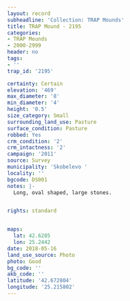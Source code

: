 ```yaml
---
layout: record
subheadline: 'Collection: TRAP Mounds'
title: TRAP Mound - 2195
categories:
- TRAP Mounds
- 2000-2999
header: no
tags:
- ''
trap_id: '2195'

certainty: Certain
elevation: '469'
max_diameter: '8'
min_diameter: '4'
height: '0.5'
size_category: Small
surrounding_land_use: Pasture
surface_condition: Pasture
robbed: Yes
crm_condition: '2'
crm_intactness: '2'
campaign: '2011'
source: Survey
municipality: 'Skobelevo '
locality: ''
bgcode: DS001
notes: |-
  Long, oval shaped, large stones.


rights: standard


maps:
  lat: 42.6285
  lon: 25.2442
date: 2018-05-16
land_use_source: Photo
photo: Good
bg_code: ''
akb_code: ''
latitude: '42.672804'
longitude: '25.215802'
---
```

